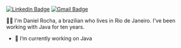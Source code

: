 [![Linkedin Badge](https://img.shields.io/badge/-LinkedIn-blue?style=flat&logo=Linkedin&logoColor=white&link=https://www.linkedin.com/in/rebeccamanzi/)](https://www.linkedin.com/in/danielsantosr/)
[![Gmail Badge](https://img.shields.io/badge/-Gmail-c14438?style=flat&logo=Gmail&logoColor=white&link=mailto:rebeccamanzi@gmail.com)](mailto:danielsantosr.rj@gmail.com)

:man_technologist: I'm Daniel Rocha, a brazilian who lives in Rio de Janeiro.
I've been working with Java for ten years.

- 🔭 I’m currently working on Java
